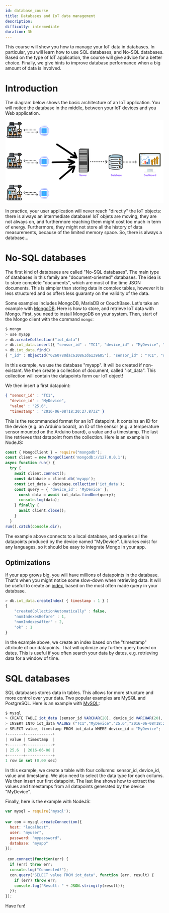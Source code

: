 ```yaml
---
id: database_course
title: Databases and IoT data management
description:
difficulty: intermediate
duration: 3h
---
```


This course will show you how to manage your IoT data in databases.
In particular, you will learn how to use SQL databases, and No-SQL databases.
Based on the type of IoT application, the course will give advice for a better choice.
Finally, we give hints to improve database performance when a big amount of data is involved.


Introduction
============

The diagram below shows the basic architecture of an IoT application.
You will notice the database in the middle, between your IoT devices and you Web application.

![databases](img/databases.png)

In practice, your user application will never reach "directly" the IoT objects: there is always an intermediate database!
IoT objets are moving, they are not always on, and furthermore reaching them might cost too much in term of energy.
Furthermore, they might not store all the history of data measurements, because of the limited memory space.
So, there is always a database...


No-SQL databases
================

The first kind of databases are called "No-SQL databases".
The main type of databases in this family are "document-oriented" databases.
The idea is to store complete "documents", which are most of the time JSON documents.
This is simpler than storing data in complex tables, however it is less structured and os offers less guaranty on the validity of the data.

Some examples includes MongoDB, MariaDB or CouchBase.
Let's take an example with [MongoDB](https://www.mongodb.com).
Here is how to store, and retrieve IoT data with Mongo.
First, you need to install MongoDB on your system.
Then, start of the Mongo client with the command `mongo`:

```js
$ mongo
> use myapp
> db.createCollection("iot_data")
> db.iot_data.insert({ "sensor_id" : "TC1", "device_id" : "MyDevice", "value" : "25.6", "timestamp" : "2016-06-08T18:20:27.873Z" })
> db.iot_data.find()
{ "_id" : ObjectId("6260780dac610863d6139a05"), "sensor_id" : "TC1", "device_id" : "MyDevice", "value" : "25.6", "timestamp" : "2016-06-08T18:20:27.873Z" }
```

In this example, we use the database "myapp". It will be created if non-existant.
We then create a collection of document, called "iot_data".
This collection will contain the datapoints form our IoT object!

We then insert a first datapoint:
```json
{ "sensor_id" : "TC1", 
  "device_id" : "MyDevice", 
  "value" : "25.6", 
  "timestamp" : "2016-06-08T18:20:27.873Z" }
```

This is the recommanded format for an IoT datapoint. It contains an ID for the device (e.g. an Arduino board), an ID of the sensor (e.g. a temperature sensor mounted on the Arduino board), a value and a timestamp.
The last line retrieves that datapoint from the collection.
Here is an example in NodeJS:

```js
const { MongoClient } = require("mongodb");
const client = new MongoClient('mongodb://127.0.0.1');
async function run() {
  try {
    await client.connect();
    const database = client.db('myapp');
    const iot_data = database.collection('iot_data');
    const query = { 'device_id': 'MyDevice' };
      const data = await iot_data.findOne(query);
      console.log(data);
    } finally {
      await client.close();
    }
  }
run().catch(console.dir);
```
The example above connects to a local database, and queries all the datapoints produced by the device named "MyDevice".
Libraries exist for any languages, so it should be easy to integrate Mongo in your app.

Optimizations
-------------

If your app grows big, you will have millions of datapoints in the database.
That's when you might notice some slow-down when retrieving data.
It will be useful to create an [index](https://www.mongodb.com/docs/manual/indexes/), based on the most often made query in your database.
```js
> db.iot_data.createIndex( { timestamp : 1 } )
{
    "createdCollectionAutomatically" : false,
    "numIndexesBefore" : 1,
    "numIndexesAfter" : 2,
    "ok" : 1
}
```
In the example above, we create an index based on the "timestamp" attribute of our datapoints.
That will optimize any further query based on dates. This is useful if you often search your data by dates, e.g. retrieving data for a window of time.


SQL databases
=============

SQL databases stores data in tables. This allows for more structure and more control over your data.
Two popular examples are MySQL and PostgreSQL.
Here is an example with [MySQL](https://www.mysql.com):
```js
$ mysql
> CREATE TABLE iot_data (sensor_id VARCHAR(20), device_id VARCHAR(20), value VARCHAR(20), timestamp DATE);
> INSERT INTO iot_data VALUES ("TC1","MyDevice","25.6","2016-06-08T18:20:27.873Z");
> SELECT value, timestamp FROM iot_data WHERE device_id = "MyDevice";
+-------+------------+
| value | timestamp  |
+-------+------------+
| 25.6  | 2016-06-08 |
+-------+------------+
1 row in set (0,00 sec)
```

In this example, we create a table with four collumns: sensor_id, device_id, value and timestamp.
We also need to select the data type for each collums.
We then insert our first datapoint.
The last line shows how to extract the values and timestamps from all datapoints generated by the device "MyDevice".

Finally, here is the example with NodeJS:

```js
var mysql = require('mysql');

var con = mysql.createConnection({
  host: "localhost",
  user: "myuser",
  password: "mypassword",
  database: "myapp"
});

 con.connect(function(err) {
  if (err) throw err;
  console.log("Connected!");
  con.query("SELECT value FROM iot_data", function (err, result) {
    if (err) throw err;
    console.log("Result: " + JSON.stringify(result));
  });
});
```

Have fun!
